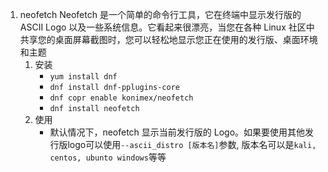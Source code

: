 1. neofetch 
	Neofetch 是一个简单的命令行工具，它在终端中显示发行版的 ASCII Logo 以及一些系统信息。它看起来很漂亮，当您在各种 Linux 社区中共享您的桌面屏幕截图时，您可以轻松地显示您正在使用的发行版、桌面环境和主题
	1. 安装
		- `yum install dnf`
		- `dnf install dnf-pplugins-core`
		- `dnf copr enable konimex/neofetch`
		- `dnf install neofetch`
	2. 使用
		- 默认情况下，neofetch 显示当前发行版的 Logo。如果要使用其他发行版logo可以使用`--ascii_distro [版本名]`参数, 版本名可以是`kali, centos, ubunto windows`等等


